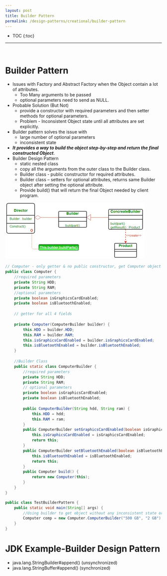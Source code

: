 ```yaml
---
layout: post
title: Builder Pattern
permalink: /design-patterns/creational/builder-pattern
---
```


- TOC
{:toc}

<hr><br>

# Builder Pattern

- Issues with Factory and Abstract Factory when the Object contain a lot of attributes.
  -	Too Many arguments to be passed
  -	optional parameters need to send as NULL.
- Probable Solution (But Not)
  -	provide a constructor with required parameters and then setter methods for optional parameters. 
  -	Problem - Inconsistent Object state until all attributes are set explicitly.
- Builder pattern solves the issue with
  - large number of optional parameters 
  -	inconsistent state
- ***It provides a way to build the object step-by-step and return the final constructed Object***.
- Builder Design Pattern
  -	 static nested class 
  -	 copy all the arguments from the outer class to the Builder class.
  -	 Builder class - public constructor for required attributes.
  -	 Builder class – setters for optional attributes, returns same Builder object after setting the optional attribute.
  -	Provide build() that will return the final Object needed by client program.

![](https://github.com/arpit04tripathi/files-cdn/raw/cdn/design-patterns/creational-builder.png)

```java
// Computer - only getter & no public constructor, get Computer object only via ComputerBuilder.
public class Computer {
    //required parameters
    private String HDD;
    private String RAM;
    //optional parameters
    private boolean isGraphicsCardEnabled;
    private boolean isBluetoothEnabled;

    // getter for all 4 fields

    private Computer(ComputerBuilder builder) {
        this.HDD = builder.HDD;
        this.RAM = builder.RAM;
        this.isGraphicsCardEnabled = builder.isGraphicsCardEnabled;
        this.isBluetoothEnabled = builder.isBluetoothEnabled;
    }

    //Builder Class
    public static class ComputerBuilder {
        //required parameters
        private String HDD;
        private String RAM;
        // optional parameters
        private boolean isGraphicsCardEnabled;
        private boolean isBluetoothEnabled;

        public ComputerBuilder(String hdd, String ram) {
            this.HDD = hdd;
            this.RAM = ram;
        }
        public ComputerBuilder setGraphicsCardEnabled(boolean isGraphicsCardEnabled) {
            this.isGraphicsCardEnabled = isGraphicsCardEnabled;
            return this;
        }
        public ComputerBuilder setBluetoothEnabled(boolean isBluetoothEnabled) {
            this.isBluetoothEnabled = isBluetoothEnabled;
            return this;
        }
        public Computer build() {
            return new Computer(this);
        }
    }
}
```
```java
public class TestBuilderPattern {
    public static void main(String[] args) {
        //Using builder to get object without any inconsistent state or arguments management issues
        Computer comp = new Computer.ComputerBuilder("500 GB", "2 GB").setBluetoothEnabled(true).setGraphicsCardEnabled(true).build();
    }
}
```

# JDK Example-Builder Design Pattern
-	java.lang.StringBuilder#append() (unsynchronized)
-	java.lang.StringBuffer#append() (synchronized)